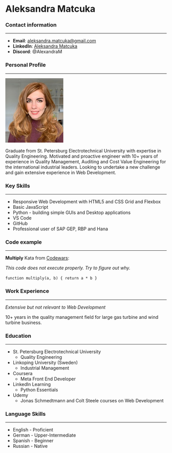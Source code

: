 # Aleksandra Matcuka

### Contact information

---

- **Email**: aleksandra.matcuka@gmail.com
- **LinkedIn**: [Aleksandra Matcuka](https://de.linkedin.com/in/aleksandra-matcuka-50399154)
- **Discord**: @AlexandraM

### Personal Profile

---

![Photo for CV](img-cv1.jpg)

Graduate from St. Petersburg Electrotechnical University with expertise in Quality Engineering. Motivated and proactive engineer with 10+ years of experience in Quality Management, Auditing and Cost Value Engineering for the international industrial leaders. Looking to undertake a new challenge and gain extensive experience in Web Development.

### Key Skills

---

- Responsive Web Development with HTML5 and CSS Grid and Flexbox
- Basic JavaScript
- Python - building simple GUIs and Desktop applications
- VS Code
- GitHub
- Professional user of SAP GEP, RBP and Hana

### Code example

---

**Multiply** Kata from [Codewars](https://www.codewars.com):

_This code does not execute properly. Try to figure out why._

`function multiply(a, b) { return a * b }`

### Work Experience

---

_Extensive but not relevant to Web Development_

10+ years in the quality management field for large gas turbine and wind turbine business.

### Education

---

- St. Petersburg Electrotechnical University
  - Quality Engineering
- Linkoping University (Sweden)
  - Industrial Management
- Coursera
  - Meta Front End Developer
- LinkedIn Learning
  - Python Essentials
- Udemy
  - Jonas Schmedtmann and Colt Steele courses on Web Development

### Language Skills

---

- English - Proficient
- German - Upper-Intermediate
- Spanish - Beginner
- Russian - Native
